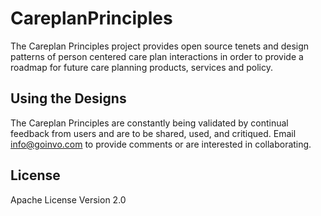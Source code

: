 # CareplanPrinciples

The Careplan Principles project provides open source tenets and design patterns of person centered care plan interactions in order to provide a roadmap for future care planning products, services and policy.

## Using the Designs
The Careplan Principles are constantly being validated by continual feedback from users and are to be shared, used, and critiqued. Email [info@goinvo.com](mailto:info@goinvo.com) to provide comments or are interested in collaborating.

## License
Apache License Version 2.0

